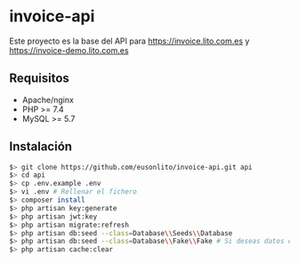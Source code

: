 # invoice-api

Este proyecto es la base del API para https://invoice.lito.com.es y https://invoice-demo.lito.com.es

## Requisitos

* Apache/nginx
* PHP >= 7.4
* MySQL >= 5.7

## Instalación

```bash
$> git clone https://github.com/eusonlito/invoice-api.git api
$> cd api
$> cp .env.example .env
$> vi .env # Rellenar el fichero
$> composer install
$> php artisan key:generate
$> php artisan jwt:key
$> php artisan migrate:refresh
$> php artisan db:seed --class=Database\\Seeds\\Database
$> php artisan db:seed --class=Database\\Fake\\Fake # Si deseas datos de prueba
$> php artisan cache:clear
```
